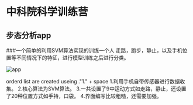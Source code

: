 # 中科院科学训练营
## 步态分析app
###一个简单的利用SVM算法实现的训练一个人 走路，跑步，静止，以及手机位置等不同情况下的特征，进行模型训练之后进行分类。

![app](http://img4.duitang.com/uploads/item/201404/20/20140420134721_3crYc.jpeg)

orderd list are created useing ."1." + space
 1.利用手机自带传感器进行数据收集。
 2.核心算法为SVM算法。
 3.一共设置了9中运动方式如走路，静止，还设置了20种位置方式如手持，口袋。
 4.界面编写比较粗糙，还需要加强。
 
